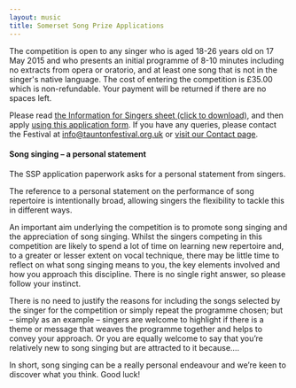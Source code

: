 ```yaml
---
layout: music
title: Somerset Song Prize Applications
---
```


<p>The competition is open to any singer who is aged 18-26 years old on 17 May 2015 and who presents an initial programme of 8-10 minutes including no extracts from opera or oratorio, and at least one song that is not in the singer's native language. The cost of entering the competition is £35.00 which is non-refundable. Your payment will be returned if there are no spaces left.</p>
<p>Please read <a href="/wp-content/uploads/2014/02/SSP2015-Information-for-singers.pdf">the Information for Singers sheet (click to download)</a>, and then apply <a href="/wp-content/uploads/2014/02/SSP2015-Application-form.pdf">using this application form</a>. If you have any queries, please contact the Festival at <a href="mailto:info@tauntonfestival.org.uk">info@tauntonfestival.org.uk</a> or <a href="/contact-us/" title="Contact Us">visit our Contact page</a>.</p>
<h4>Song singing &#8211; a personal statement</h4>
<p>The SSP application paperwork asks for a personal statement from singers. </p>
<p>The reference to a personal statement on the performance of song repertoire is intentionally broad, allowing singers the flexibility to tackle this in different ways. </p>
<p>An important aim underlying the competition is to promote song singing and the appreciation of song singing. Whilst the singers competing in this competition are likely to spend a lot of time on learning new repertoire and, to a greater or lesser extent on vocal technique, there may be little time to reflect on what song singing means to you, the key elements involved and how you approach this discipline. There is no single right answer, so please follow your instinct. </p>
<p>There is no need to justify the reasons for including the songs selected by the singer for the competition or simply repeat the programme chosen; but &#8211; simply as an example &#8211; singers are welcome to highlight if there is a theme or message that weaves the programme together and helps to convey your approach. Or you are equally welcome to say that you&#8217;re relatively new to song singing but are attracted to it because&#8230;. </p>
<p>In short, song singing can be a really personal endeavour and we&#8217;re keen to discover what you think. Good luck!</p>